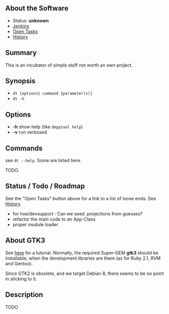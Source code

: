 ## About the Software

* Status: **unknown**
* [Jenkins](http://jenkins.freenet.de/job/wally)
* [Open Tasks](_todolist.html)
* [History](file.History.html)

## Summary

This is an incubator of simple stuff not worth an own project.

## Synopsis

* ``dt {options} command {parameter(s)}``
* ``dt -h``

## Options

* **-h** show help (like ``depptool help``)
* **-v** run verbosed

## Commands

see ``dt --help``. Some are listed here.

TODO.

## Status / Todo / Roadmap

See the "Open Tasks" button above for a link to a list of loose ends.
See [History](file.History.html).

* for hoe/devsupport : Can we seed .projections from guesses?
* refactor the main code to an App-Class
* proper module loader

## About GTK3

See [here](http://zetcode.com/gui/rubygtk/) for a tutorial.
Normally, the required Super-GEM **gtk3** should be installable, when the development libraries are there (as for Ruby 2.1, RVM and Gentoo).

Since GTK2 is obsolete, and we target Debian 8, there seems to be no point
in sticking to it.

## Description

TODO

